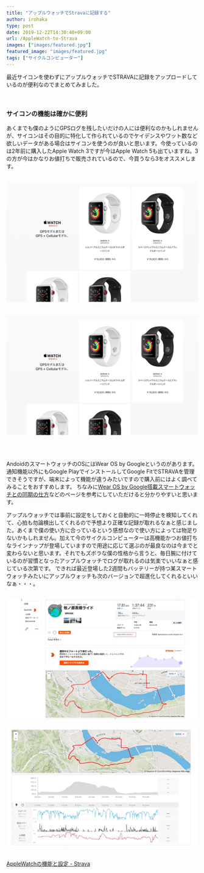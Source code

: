 ```yaml
---
title: "アップルウォッチでStravaに記録する"
author: irohaka
type: post
date: 2019-12-22T14:30:40+09:00
url: /AppleWatch-to-Strava
images: ["images/featured.jpg"]
featured_image: "images/featured.jpg"
tags: ["サイクルコンピューター"]
---
```



最近サイコンを使わずにアップルウォッチでSTRAVAに記録をアップロードしているのが便利なのでまとめてみました。
<!--more-->

<br>

### サイコンの機能は確かに便利
あくまでも僕のようにGPSログを残したいだけの人には便利なのかもしれませんが、サイコンはその目的に特化して作られているのでケイデンスやワット数など欲しいデータがある場合はサイコンを使うのが良いと思います。今使っているのは2年前に購入したApple Watch 3ですが今はApple Watch 5も出ていますね。3の方が今はかなりお値打ちで販売されているので、今買うなら3をオススメします。  
&nbsp;  

![AppleWatch Series3](images/2019-12-22-applewatch-01.jpg)  
&nbsp;<br>

![AppleWatch Series5](images/2019-12-22-applewatch-01.jpg)  
&nbsp;<br>

<br>  

AndoidのスマートウォッチのOSにはWear OS by Googleというのがあります。通知機能以外にもGoogle PlayでインストールしてGoogle FitでSTRAVAを管理できそうですが、端末によって機能が違うみたいですので購入前にはよく調べてみることをおすすめします。
ちなみに[Wear OS by Google搭載スマートウォッチとの同期の仕方](https://support.strava.com/hc/en-us/articles/216919297-Android-Wear-and-Strava)などのページを参考にしていただけると分かりやすいと思います。

アップルウォッチでは事前に設定をしておくと自動的に一時停止を検知してくれて、心拍も勿論検出してくれるので予想より正確な記録が取れるなぁと感じました。あくまで僕の使い方に合っているという感想なので使い方によっては物足りないかもしれません。加えて今のサイクルコンピューターは高機能かつお値打ちなラインナップが登場していますので用途に応じて選ぶのが最良なのは今までと変わらないと思います。それでもズボラな僕の性格から言うと、毎日腕に付けているのが習慣となったアップルウォッチでログが取れるのは気楽でいいなぁと感じている次第です。
できれば最近登場した2週間もバッテリーが持つ某スマートウォッチみたいにアップルウォッチも次のバージョンで超進化してくれるといいなぁ・・・。

&nbsp;  
![距離やGPSの精度もまずまず](images/2019-12-22-applewatch-03.jpg)  
&nbsp;<br>
![パワーはあまり気にしていません。](images/2019-12-22-applewatch-04.jpg)  
&nbsp;<br>


[AppleWatchの機能と設定 - Strava](https://blog.strava.com/ja/apple-watch-features-and-setup/)